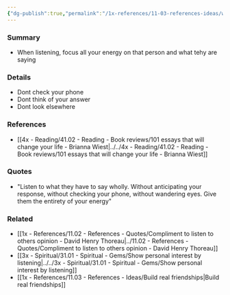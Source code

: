 ```yaml
---
{"dg-publish":true,"permalink":"/1x-references/11-03-references-ideas/when-you-listen-to-people-listen-fully/","dgHomeLink":true,"dgPassFrontmatter":false,"dgShowBacklinks":true,"dgShowLocalGraph":false,"dgShowInlineTitle":true}
---
```



### Summary
- When listening, focus all your energy on that person and what tehy are saying

### Details
 - Dont check your phone
- Dont think of your answer
- Dont look elsewhere

### References
- [[4x - Reading/41.02 - Reading - Book reviews/101 essays that will change your life - Brianna Wiest|../../4x - Reading/41.02 - Reading - Book reviews/101 essays that will change your life - Brianna Wiest]] 

### Quotes
- "Listen to what they have to say wholly. Without anticipating your response, without checking your phone, without wandering eyes. Give them the entirety of your energy"

### Related
- [[1x - References/11.02 - References - Quotes/Compliment to listen to others opinion - David Henry Thoreau|../11.02 - References - Quotes/Compliment to listen to others opinion - David Henry Thoreau]]
- [[3x - Spiritual/31.01 - Spiritual - Gems/Show personal interest by listening|../../3x - Spiritual/31.01 - Spiritual - Gems/Show personal interest by listening]]
- [[1x - References/11.03 - References - Ideas/Build real friendships|Build real friendships]]